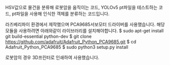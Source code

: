 HSV값으로 물건을 분류해 로봇암을 움직이는 코드, YOLOv5 pt파일을 테스트하는 코드, pt파일을 사용해 인식한 객체를 분류하는 코드입니다.

라즈베리파이 환경에서 제작했으며 PCA9685서보모터 드라이버를 사용했습니다.
해당 모듈을 사용하려면 아래와같이 라이브러리를 설치해야합니다.
$ sudo apt-get install git build-essential python-dev
$ git clone https://github.com/adafruit/Adafruit_Python_PCA9685.git
$ cd Adafruit_Python_PCA9685
$ sudo python3 setup.py install

로봇암의 경우 3D프린터로 인쇄하여 사용했습니다.
